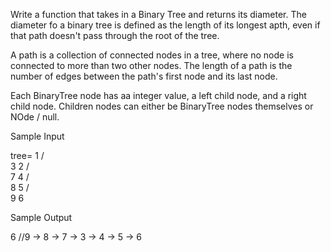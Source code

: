 Write a function that takes in a Binary Tree and returns its diameter. The diameter fo a binary tree is defined as the length of its longest apth, even if that path doesn't pass through the root of the tree. 

A path is a collection of connected nodes in a tree, where no node is connected to more than two other nodes. The length of a path is the number of edges between the path's first node and its last node.

Each BinaryTree node has aa integer value, a left child node, and a right child node. Children nodes can either be BinaryTree nodes themselves or NOde / null.

Sample Input

tree=
        1
       / \
      3   2
     / \
    7   4
   /     \
  8       5
 /         \
9           6

Sample Output

6	//9 -> 8 -> 7 -> 3 -> 4 -> 5 -> 6
